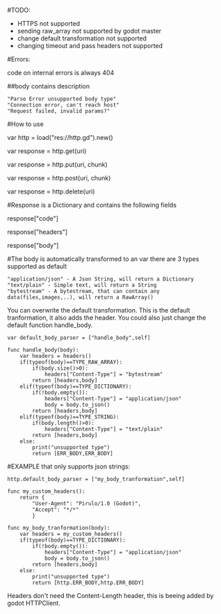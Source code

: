 #TODO:

 - HTTPS not supported
 - sending raw_array not supported by godot master
 - change default transformation not supported
 - changing timeout and pass headers not supported

#Errors:

code on internal errors is always 404

##body contains description

	"Parse Error unsupported body type"
	"Connection error, can't reach host"
	"Request failed, invalid params?"


#How to use

var http = load("res://http.gd").new()

var response = http.get(uri)

var response = http.put(uri, chunk)

var response = http.post(uri, chunk)

var response = http.delete(uri)

#Response is a Dictionary and contains the following fields

response["code"]

response["headers"]

response["body"]

#The body is automatically transformed to an var there are 3 types supported as default

	"application/json" - A Json String, will return a Dictionary 
	"text/plain" - Simple text, will return a String
	"bytestream" - A bytestream, that can contain any data(files,images,..), will return a RawArray()

You can overwrite the default transformation. This is the default tranformation, it also adds the header.
You could also just change the default function handle_body.

```
var default_body_parser = ["handle_body",self]

func handle_body(body):
	var headers = headers()
	if(typeof(body)==TYPE_RAW_ARRAY):
		if(body.size()>0):
			headers["Content-Type"] = "bytestream"
		return [headers,body]
	elif(typeof(body)==TYPE_DICTIONARY):
		if(!body.empty()):
			headers["Content-Type"] = "application/json"
			body = body.to_json()
		return [headers,body]
	elif(typeof(body)==TYPE_STRING):
		if(body.length()>0):
			headers["Content-Type"] = "text/plain"
		return [headers,body]
	else:
		print("unsupported type")
		return [ERR_BODY,ERR_BODY]
```

#EXAMPLE that only supports json strings:
```
http.default_body_parser = ["my_body_tranformation",self]

func my_custom_headers():
	return {
		"User-Agent": "Pirulo/1.0 (Godot)",
		"Accept": "*/*"
		}

func my_body_tranformation(body):
	var headers = my_custom_headers()
	if(typeof(body)==TYPE_DICTIONARY):
		if(!body.empty()):
			headers["Content-Type"] = "application/json"
			body = body.to_json()
		return [headers,body]
	else:
		print("unsupported type")
		return [http.ERR_BODY,http.ERR_BODY]
```
Headers don't need the Content-Length header, this is beeing added by godot HTTPClient.


